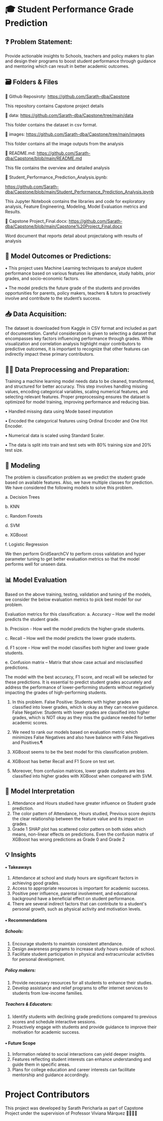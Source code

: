 # 🎓 Student Performance Grade Prediction

## ❓ Problem Statement: 

Provide actionable insights to Schools, teachers and policy makers to plan and design their programs to boost student performance through guidance and mentoring which can result in better academic outcomes.

## 🗃️ Folders & Files

🔗 Github Reposiroty: https://github.com/Sarath-dba/Capstone

This repository contains Capstone project details

🔗 data: https://github.com/Sarath-dba/Capstone/tree/main/data

This folder contains the dataset in csv format.

🔗 images: https://github.com/Sarath-dba/Capstone/tree/main/images

This folder contains all the image outputs from the analysis

🔗 README.md: https://github.com/Sarath-dba/Capstone/blob/main/README.md

This file contains the overview and detailed analysis

🔗 Student_Performance_Prediction_Analysis.ipynb: 

https://github.com/Sarath-dba/Capstone/blob/main/Student_Performance_Prediction_Analysis.ipynb

This Jupyter Notebook contains the libraries and code for exploratory analysis, Feature Engineering, Modeling, Model Evaluation metrics and Results.

🔗 Capstone Project_Final.docx: https://github.com/Sarath-dba/Capstone/blob/main/Capstone%20Project_Final.docx

Word document that reports detail about projectalong with results of analysis

## 🎯 Model Outcomes or Predictions: 

•	This project uses Machine Learning techniques to analyze student performance based on various features like attendance, study habits, prior grades, and socio-economic factors.

•	The model predicts the future grade of the students and provides opportunities for parents, policy makers, teachers & tutors to proactively involve and contribute to the student’s success.

## 📥 Data Acquisition: 

The dataset is downloaded from Kaggle in CSV format and included as part of documentation. Careful consideration is given to selecting a dataset that encompasses key factors influencing performance through grades. While visualization and correlation analysis highlight major contributors to predictive outcomes, it is important to recognize that other features can indirectly impact these primary contributors.

## 🧑‍💻 Data Preprocessing and Preparation: 

Training a machine learning model needs data to be cleaned, transformed, and structured for better accuracy. 
This step involves handling missing values, encoding categorical variables, scaling numerical features, and selecting relevant features. 
Proper preprocessing ensures the dataset is optimized for model training, improving performance and reducing bias.

•	Handled missing data using Mode based imputation

•	Encoded the categorical features using Ordinal Encoder and One Hot Encoder.

•	Numerical data is scaled using Standard Scaler.

•	The data is split into train and test sets with 80% training size and 20% test size.

## 🧮 Modeling 
The problem is classification problem as we predict the student grade based on available features. Also, we have multiple classes for prediction. We have considered the following models to solve this problem.

a.	Decision Trees

b.	KNN

c.	Random Forests

d.	SVM

e.	XGBoost

f.	Logistic Regression

We then perform GridSearchCV to perform cross validation and hyper parameter tuning to get better evaluation metrics so that the model performs well for unseen data. 

## 📊 Model Evaluation

Based on the above training, testing, validation and tuning of the models, we consider the below evaluation metrics to pick best model for our problem. 

Evaluation metrics for this classification:
a.	Accuracy – How well the model predicts the student grade.

b.	Precision - How well the model predicts the higher-grade students.

c.	Recall – How well the model predicts the lower grade students.

d.	F1 score – How well the model classifies both higher and lower grade students.

e.	Confusion matrix – Matrix that show case actual and misclassified predictions.

The model with the best accuracy, F1 score, and recall will be selected for these predictions. It is essential to predict student grades accurately and address the performance of lower-performing students without negatively impacting the grades of high-performing students.

1. In this problem.
False Positive: Students with higher grades are classified into lower grades, which is okay as they can receive guidance. False Negative: Students with lower grades are classified into higher grades, which is NOT okay as they miss the guidance needed for better academic scores.

2. We need to rank our models based on evaluation metric which minimizes False Negatives and also have balance with False Negatives and Positives.¶
3. XGBoost seems to be the best model for this classification problem.
4. XGBoost has better Recall and F1 Score on test set.
5. Moreover, from confusion matrices, lower grade students are less classified into higher grades with XGBoost when compared with SVM.

## 📝 Model Interpretation

1. Attendance and Hours studied have greater influence on Student grade prediction.
2. The color pattern of Attendance, Hours studied, Previous score depicts the clear relationship between the feature value and its impact on grades.
3. Grade 1 SHAP plot has scattered color patters on both sides which means, non-linear effects on predictions. Even the confusion matrix of XGBoost has wrong predictions as Grade 0 and Grade 2

## 💡 Insights

#### •	Takeaways
1.	Attendance at school and study hours are significant factors in achieving good grades.
2.	Access to appropriate resources is important for academic success.
3.	Positive peer influence, parental involvement, and educational background have a beneficial effect on student performance.
4.	There are several indirect factors that can contribute to a student's personal growth, such as physical activity and motivation levels.
   
#### •	Recommendations
##### Schools:
1.	Encourage students to maintain consistent attendance.
2.	Design awareness programs to increase study hours outside of school.
3.	Facilitate student participation in physical and extracurricular activities for personal development.
##### Policy makers:
1.	Provide necessary resources for all students to enhance their studies.
2.	Develop assistance and relief programs to offer internet services to students from low-income families.
##### Teachers & Educators:
1.	Identify students with declining grade predictions compared to previous scores and schedule interactive sessions.
2.	Proactively engage with students and provide guidance to improve their motivation for academic success.

#### •	Future Scope
1.	Information related to social interactions can yield deeper insights.
2.	Features reflecting student interests can enhance understanding and guide them in specific areas.
3.	Plans for college education and career interests can facilitate mentorship and guidance accordingly.

# Project Contributors
This project was developed by Sarath Pericharla as part of Capstone Project under the supervision of Professor Viviana Márquez 👩‍🏫👏🙏

